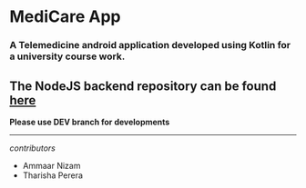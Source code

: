 # MediCare App

### A Telemedicine android application developed using Kotlin for a university course work.

The NodeJS backend repository can be found [here](https://github.com/TharishaPerera/medicare-backend.git)
---

**Please use DEV branch for developments**

---

*contributors*
- Ammaar Nizam
- Tharisha Perera

